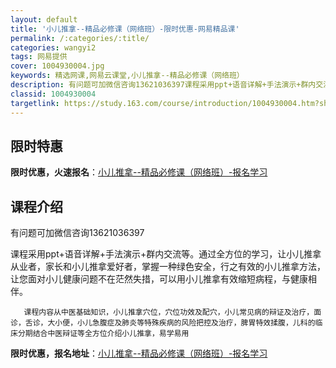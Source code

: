 ```yaml
---
layout: default
title: '小儿推拿--精品必修课（网络班）-限时优惠-网易精品课'
permalink: /:categories/:title/
categories: wangyi2
tags: 网易提供
cover: 1004930004.jpg
keywords: 精选网课,网易云课堂,小儿推拿--精品必修课（网络班）
description: 有问题可加微信咨询13621036397课程采用ppt+语音详解+手法演示+群内交流等。通过全方位的学习，让小儿推拿从业
classid: 1004930004
targetlink: https://study.163.com/course/introduction/1004930004.htm?share=1&shareId=1025206652&utm_campaign=share&utm_medium=iphoneShare&utm_source=&utm_u=1025206652
---
```


## 限时特惠

**限时优惠，火速报名**：[小儿推拿--精品必修课（网络班）-报名学习](https://study.163.com/course/introduction/1004930004.htm?share=1&shareId=1025206652&utm_campaign=share&utm_medium=iphoneShare&utm_source=&utm_u=1025206652)

## 课程介绍

有问题可加微信咨询13621036397

课程采用ppt+语音详解+手法演示+群内交流等。通过全方位的学习，让小儿推拿从业者，家长和小儿推拿爱好者，掌握一种绿色安全，行之有效的小儿推拿方法，让您面对小儿健康问题不在茫然失措，可以用小儿推拿有效缩短病程，与健康相伴。

       课程内容从中医基础知识，小儿推拿穴位，穴位功效及配穴，小儿常见病的辩证及治疗，面诊，舌诊，大小便，小儿急腹症及肺炎等特殊疾病的风险把控及治疗，脾胃特效揉腹，儿科的临床分期结合中医辩证等全方位介绍小儿推拿，易学易用

**限时优惠，报名地址**：[小儿推拿--精品必修课（网络班）-报名学习](https://study.163.com/course/introduction/1004930004.htm?share=1&shareId=1025206652&utm_campaign=share&utm_medium=iphoneShare&utm_source=&utm_u=1025206652)

